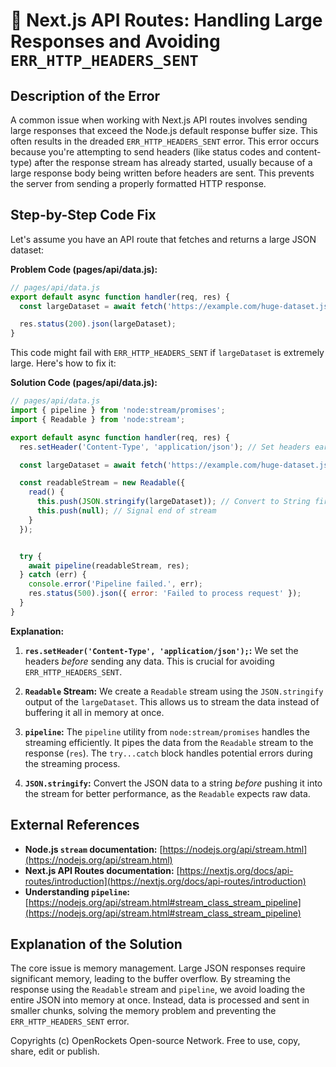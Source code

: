 # 🐞 Next.js API Routes: Handling Large Responses and Avoiding `ERR_HTTP_HEADERS_SENT`


## Description of the Error

A common issue when working with Next.js API routes involves sending large responses that exceed the Node.js default response buffer size. This often results in the dreaded `ERR_HTTP_HEADERS_SENT` error.  This error occurs because you're attempting to send headers (like status codes and content-type) after the response stream has already started, usually because of a large response body being written before headers are sent.  This prevents the server from sending a properly formatted HTTP response.


## Step-by-Step Code Fix

Let's assume you have an API route that fetches and returns a large JSON dataset:

**Problem Code (pages/api/data.js):**

```javascript
// pages/api/data.js
export default async function handler(req, res) {
  const largeDataset = await fetch('https://example.com/huge-dataset.json').then(r => r.json()); // Replace with your data source

  res.status(200).json(largeDataset);
}
```

This code might fail with `ERR_HTTP_HEADERS_SENT` if `largeDataset` is extremely large.  Here's how to fix it:


**Solution Code (pages/api/data.js):**

```javascript
// pages/api/data.js
import { pipeline } from 'node:stream/promises';
import { Readable } from 'node:stream';

export default async function handler(req, res) {
  res.setHeader('Content-Type', 'application/json'); // Set headers early

  const largeDataset = await fetch('https://example.com/huge-dataset.json').then(r => r.json());

  const readableStream = new Readable({
    read() {
      this.push(JSON.stringify(largeDataset)); // Convert to String first for optimal streaming
      this.push(null); // Signal end of stream
    }
  });


  try {
    await pipeline(readableStream, res);
  } catch (err) {
    console.error('Pipeline failed.', err);
    res.status(500).json({ error: 'Failed to process request' });
  }
}
```

**Explanation:**

1. **`res.setHeader('Content-Type', 'application/json');`:** We set the headers *before* sending any data.  This is crucial for avoiding `ERR_HTTP_HEADERS_SENT`.

2. **`Readable` Stream:** We create a `Readable` stream using the `JSON.stringify` output of the `largeDataset`. This allows us to stream the data instead of buffering it all in memory at once.

3. **`pipeline`:** The `pipeline` utility from `node:stream/promises` handles the streaming efficiently. It pipes the data from the `Readable` stream to the response (`res`).  The `try...catch` block handles potential errors during the streaming process.

4. **`JSON.stringify`:**  Convert the JSON data to a string *before* pushing it into the stream for better performance, as the `Readable` expects raw data.


## External References

* **Node.js `stream` documentation:** [https://nodejs.org/api/stream.html](https://nodejs.org/api/stream.html)
* **Next.js API Routes documentation:** [https://nextjs.org/docs/api-routes/introduction](https://nextjs.org/docs/api-routes/introduction)
* **Understanding `pipeline`:** [https://nodejs.org/api/stream.html#stream_class_stream_pipeline](https://nodejs.org/api/stream.html#stream_class_stream_pipeline)


## Explanation of the Solution

The core issue is memory management.  Large JSON responses require significant memory, leading to the buffer overflow.  By streaming the response using the `Readable` stream and `pipeline`, we avoid loading the entire JSON into memory at once.  Instead, data is processed and sent in smaller chunks, solving the memory problem and preventing the `ERR_HTTP_HEADERS_SENT` error.


Copyrights (c) OpenRockets Open-source Network. Free to use, copy, share, edit or publish.

